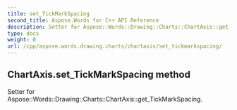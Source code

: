 ```yaml
---
title: set_TickMarkSpacing
second_title: Aspose.Words for C++ API Reference
description: Setter for Aspose::Words::Drawing::Charts::ChartAxis::get_TickMarkSpacing. 
type: docs
weight: 0
url: /cpp/aspose.words.drawing.charts/chartaxis/set_tickmarkspacing/
---
```

## ChartAxis.set_TickMarkSpacing method


Setter for Aspose::Words::Drawing::Charts::ChartAxis::get_TickMarkSpacing. 

